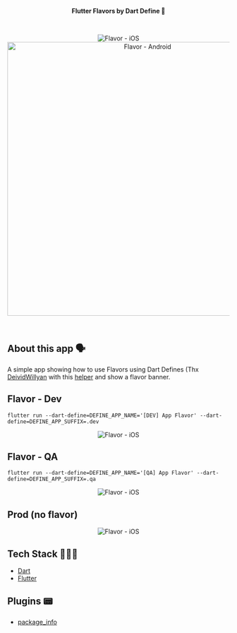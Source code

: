 <!-- header section -->
<p align="center">
  <span><b>Flutter Flavors by Dart Define 🍦 </b></span><br/>
</p>
<!-- header section END -->

<br/>

<!-- show case/gif section -->
<p align="center">
    <img alt="Flavor - iOS"  src="https://i.imgur.com/rhiTHWj.png" />
    <img alt="Flavor - Android" height="620" src="https://i.imgur.com/QuiY117.png" />
</p>
<!-- show case/gif section END -->

<br/>

<!-- about app and course section -->

## About this app 🗣

A simple app showing how to use Flavors using Dart Defines (Thx [DeividWillyan](https://github.com/DeividWillyan/Flutter-Auto-Flavors) with this [helper](https://github.com/DeividWillyan/Flutter-Auto-Flavors) and show a flavor banner.

## Flavor - Dev 
```
flutter run --dart-define=DEFINE_APP_NAME='[DEV] App Flavor' --dart-define=DEFINE_APP_SUFFIX=.dev 
```

<p align="center">
    <img alt="Flavor - iOS"  src="https://i.imgur.com/uemigzf.png" />
</p>

## Flavor - QA 
```
flutter run --dart-define=DEFINE_APP_NAME='[QA] App Flavor' --dart-define=DEFINE_APP_SUFFIX=.qa
```

<p align="center">
    <img alt="Flavor - iOS"  src="https://i.imgur.com/BO870qE.png" />
</p>

## Prod (no flavor)

<p align="center">
    <img alt="Flavor - iOS"  src="https://i.imgur.com/FEVSIVF.png" />
</p>

## Tech Stack 👩🏾‍💻

- [Dart](https://dart.dev/)
- [Flutter](https://flutter.dev/)

## Plugins 📟

- [package_info](https://pub.dev/packages/package_info)

<!-- about app and course section END -->

